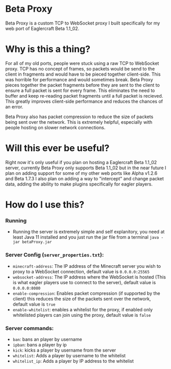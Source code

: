 # Beta Proxy

Beta Proxy is a custom TCP to WebSocket proxy I built specifically for my web port of Eaglercraft Beta 1.1_02.

# Why is this a thing?

For all of my old ports, people were stuck using a raw TCP to WebSocket proxy. TCP has no concept of frames, so packets would be send to the client in fragments and would have to be pieced together client-side. This was horrible for performance and would sometimes break. Beta Proxy pieces together the packet fragments before they are sent to the client to ensure a full packet is sent for every frame. This eliminates the need to buffer and keep re-reading packet fragments until a full packet is recieved. This greatly improves client-side performance and reduces the chances of an error.

Beta Proxy also has packet compression to reduce the size of packets being sent over the network. This is extremely helpful, especially with people hosting on slower network connections.

# Will this ever be useful?

Right now it's only useful if you plan on hosting a Eaglercraft Beta 1.1_02 server, currently Beta Proxy only supports Beta 1.1_02 but in the near future I plan on adding support for some of my other web ports like Alpha v1.2.6 and Beta 1.7.3
I also plan on adding a way to "intercept" and change packet data, adding the ability to make plugins specifically for eagler players.

# How do I use this?

### Running
  - Running the server is extremely simple and self explanitory, you need at least Java 11 installed and you just run the jar file from a terminal `java -jar betaProxy.jar` 

### Server Config (`server_properties.txt`):
  - `minecraft-address`: The IP address of the Minecraft server you wish to proxy to a WebSocket connection, default value is `0.0.0.0:25565`
  - `websocket-address`: The IP address where the WebSocket is hosted (This is what eagler players use to connect to the server), default value is `0.0.0.0:8080`
  - `enable-compression`: Enables packet compression (if supported by the client) this reduces the size of the packets sent over the network, default value is `true`
  - `enable-whitelist`: enables a whitelist for the proxy, if enabled only whitelisted players can join using the proxy, default value is `false`

### Server commands:
  - `ban`: bans an player by username
  - `ipban`: bans a player by ip
  - `kick`: kicks a player by username from the server
  - `whitelist`: Adds a player by username to the whitelist
  - `whitelist_ip`: Adds a player by IP address to the whitelist
